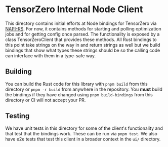 # TensorZero Internal Node Client

This directory contains initial efforts at Node bindings for TensorZero via [NAPI-RS](https://napi.rs/).
For now, it contains methods for starting and polling optimization jobs and for getting config once parsed.
The functionality is exposed by a class TensorZeroClient that provides these methods.
All Rust bindings to this point take strings on the way in and return strings as well but we build bindings that show what types these strings should be so the calling code can interface with them in a type-safe way.

## Building

You can build the Rust code for this library with `pnpm build` from this directory or `pnpm -r build` from anywhere in the repository.
You **must** build the bindings if they have changed using `pnpm build-bindings` from this directory or CI will not accept your PR.

## Testing

We have unit tests in this directory for some of the client's functionality and that test that the bindings work.
These can be run via `pnpm test`.
We also have e2e tests that test this client in a broader context in the `ui/` directory.
